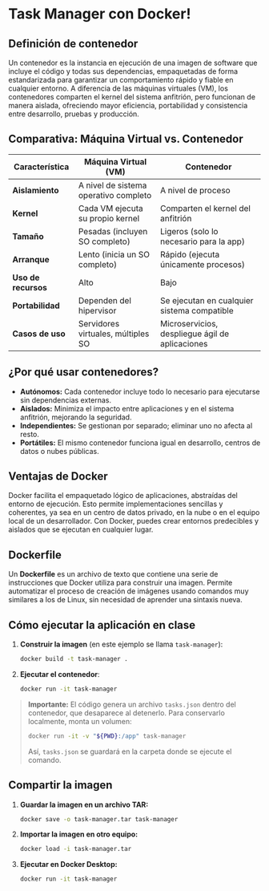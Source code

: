 # Task Manager con Docker! 

## Definición de contenedor

Un contenedor es la instancia en ejecución de una imagen de software que incluye el código y todas sus dependencias, empaquetadas de forma estandarizada para garantizar un comportamiento rápido y fiable en cualquier entorno. A diferencia de las máquinas virtuales (VM), los contenedores comparten el kernel del sistema anfitrión, pero funcionan de manera aislada, ofreciendo mayor eficiencia, portabilidad y consistencia entre desarrollo, pruebas y producción.

## Comparativa: Máquina Virtual vs. Contenedor

| Característica          | Máquina Virtual (VM)                       | Contenedor                                   |
|-------------------------|--------------------------------------------|-----------------------------------------------|
| **Aislamiento**         | A nivel de sistema operativo completo      | A nivel de proceso                            |
| **Kernel**              | Cada VM ejecuta su propio kernel           | Comparten el kernel del anfitrión             |
| **Tamaño**              | Pesadas (incluyen SO completo)             | Ligeros (solo lo necesario para la app)       |
| **Arranque**            | Lento (inicia un SO completo)              | Rápido (ejecuta únicamente procesos)          |
| **Uso de recursos**     | Alto                                       | Bajo                                          |
| **Portabilidad**        | Dependen del hipervisor                    | Se ejecutan en cualquier sistema compatible   |
| **Casos de uso**        | Servidores virtuales, múltiples SO         | Microservicios, despliegue ágil de aplicaciones |

## ¿Por qué usar contenedores?

- **Autónomos:** Cada contenedor incluye todo lo necesario para ejecutarse sin dependencias externas.
- **Aislados:** Minimiza el impacto entre aplicaciones y en el sistema anfitrión, mejorando la seguridad.
- **Independientes:** Se gestionan por separado; eliminar uno no afecta al resto.
- **Portátiles:** El mismo contenedor funciona igual en desarrollo, centros de datos o nubes públicas.

## Ventajas de Docker

Docker facilita el empaquetado lógico de aplicaciones, abstraídas del entorno de ejecución. Esto permite implementaciones sencillas y coherentes, ya sea en un centro de datos privado, en la nube o en el equipo local de un desarrollador. Con Docker, puedes crear entornos predecibles y aislados que se ejecutan en cualquier lugar.

## Dockerfile

Un **Dockerfile** es un archivo de texto que contiene una serie de instrucciones que Docker utiliza para construir una imagen. Permite automatizar el proceso de creación de imágenes usando comandos muy similares a los de Linux, sin necesidad de aprender una sintaxis nueva.

## Cómo ejecutar la aplicación en clase

1. **Construir la imagen** (en este ejemplo se llama `task-manager`):
   ```bash
   docker build -t task-manager .
   ```

2. **Ejecutar el contenedor**:
   ```bash
   docker run -it task-manager
   ```

> **Importante:** El código genera un archivo `tasks.json` dentro del contenedor, que desaparece al detenerlo. Para conservarlo localmente, monta un volumen:
>
> ```bash
> docker run -it -v "${PWD}:/app" task-manager
> ```
>
> Así, `tasks.json` se guardará en la carpeta donde se ejecute el comando.

## Compartir la imagen

1. **Guardar la imagen en un archivo TAR:**
   ```bash
   docker save -o task-manager.tar task-manager
   ```

2. **Importar la imagen en otro equipo:**
   ```bash
   docker load -i task-manager.tar
   ```

3. **Ejecutar en Docker Desktop:**
   ```bash
   docker run -it task-manager
   
